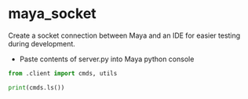 # maya_socket

Create a socket connection between Maya and an IDE for easier testing during development.

- Paste contents of server.py into Maya python console

```python
from .client import cmds, utils

print(cmds.ls())
```
